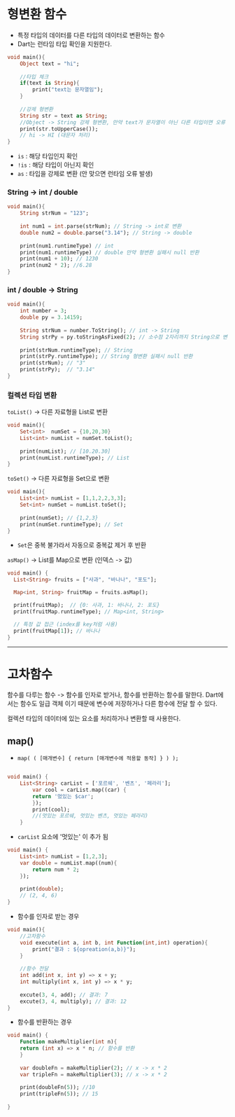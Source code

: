 
# 형변환 함수

- 특정 타입의 데이터를 다른 타입의 데이터로 변환하는 함수
- Dart는 런타임 타입 확인을 지원한다.

```dart
void main(){
	Object text = "hi";
	
	//타입 체크
	if(text is String){
		print("text는 문자열임");
	}
	
	//강제 형변환
	String str = text as String;
	//Object -> String 강제 형변환, 만약 text가 문자열이 아닌 다른 타입이면 오류 발생
	print(str.toUpperCase());
	// hi -> HI (대문자 처리)
}
```
- `is` : 해당 타입인지 확인
- `!is` :  해당 타입이 아닌지 확인
- `as` : 타입을 강제로 변환 (안 맞으면 런타임 오류 발생)

### String -> int / double

```dart
void main(){
	String strNum = "123";
	
	int num1 = int.parse(strNum); // String -> int로 변환
	double num2 = double.parse("3.14"); // String -> double
	
	print(num1.runtimeType) // int 
	print(num1.runtimeType) // double 만약 형변환 실패시 null 반환
	print(num1 + 10); // 1230
	print(num2 * 2); //6.28
}
```


### int / double -> String

```dart
void main(){
	int number = 3;
	double py = 3.14159;
	
	String strNum = number.ToString(); // int -> String
	String strPy = py.toStringAsFixed(2); // 소수점 2자리까지 String으로 변환
	
	print(strNum.runtimeType); // String
	print(strPy.runtimeType); // String 형변환 실패시 null 반환
	print(strNum); // "3"
	print(strPy);  // "3.14"
}
```

### 컬렉션 타입 변환


 `toList()`  -> 다른 자료형을 List로 변환

```dart
void main(){
	Set<int>  numSet = {10,20,30}
	List<int> numList = numSet.toList();
	
	print(numList); // [10.20.30]
	print(numList.runtimeType); // List
}
```


`toSet()` -> 다른 자료형을 Set으로 변환

```dart
void main(){
	List<int> numList = [1,1,2,2,3,3];
	Set<int> numSet = numList.toSet();
	
	print(numSet); // {1,2,3}
	print(numSet.runtimeType); // Set
}
```
- `Set`은 중복 불가라서 자동으로 중복값 제거 후 반환



`asMap()` -> List를 Map으로 변환 (인덱스 -> 값)

```dart
void main() {
  List<String> fruits = ["사과", "바나나", "포도"];

  Map<int, String> fruitMap = fruits.asMap();

  print(fruitMap);  // {0: 사과, 1: 바나나, 2: 포도}
  print(fruitMap.runtimeType); // Map<int, String>

  // 특정 값 접근 (index를 key처럼 사용)
  print(fruitMap[1]); // 바나나
}
```

---

# 고차함수

함수를 다루는 함수 ->  함수를 인자로 받거나, 함수를 반환하는 함수를 말한다.
Dart에서는 함수도 일급 객체 이기 때문에 변수에 저장하거나 다른 함수에 전달 할 수 있다.

컬렉션 타입의 데이터에 있는 요소를 처리하거나 변환할 때 사용한다.

## map()

- `map( ( [매개변수] { return [매개변수에 적용할 동작] } ) );` 

```dart

void main() {
	List<String> carList = ['포르쉐', '벤츠', '페라리'];
		var cool = carList.map((car) {
		return '멌있는 $car';
		});
		print(cool);
		//(멋있는 포르쉐, 멋있는 벤츠, 멋있는 페라리)
	}
```
- `carList` 요소에 '멋있는' 이 추가 됨


```dart
void main() {
	List<int> numList = [1,2,3];
	var double = numList.map((num){
		return num * 2;
	});
	
	print(double);
	// (2, 4, 6)
}
```


- 함수를 인자로 받는 경우
```dart
void main(){
	//고차함수
	void execute(int a, int b, int Function(int,int) operation){
		print("결과 : ${opreation(a,b)}");
	}
	
	//함수 전달
	int add(int x, int y) => x + y;
	int multiply(int x, int y) => x * y;
	
	excute(3, 4, add); // 결과: 7
	excute(3, 4, multiply); // 결과: 12
}
```

-  함수를 반환하는 경우
```dart
void main() {
	Function makeMultiplier(int n){
	return (int x) => x * n; // 함수를 반환
	}
	
	var doubleFn = makeMultiplier(2); // x -> x * 2
	var tripleFn = makeMultiplier(3); // x -> x * 2
	
	print(doubleFn(5)); //10
	print(tripleFn(5)); // 15
	
}
```


